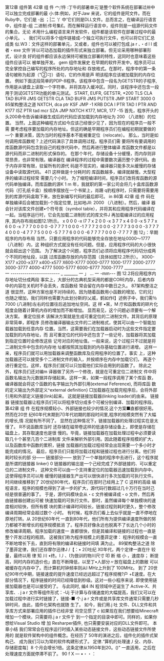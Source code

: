 第12章
组件第 42章 组 件
宀;!件 :丁牛的部暑单元’是整个软件系统在部署过卅中可以独立完成部署的最 
小:体:例如，对于Jaw 来说，它的组件是阿文件。而在Ruby中，它们是 -出 ；|二 丫 中’它们则是DLL文件。总而言之，在编译运行语言中，组件是-组 
二进制:件号集£。而在解释运行语言中，组件则是一组源代码文件的集合。无论 
术用什么编程语言来开发软件，组件都是该软件在部署过程中的最小单元。
、 我们可以将多个组件链接成-个独立可执行文件，也可以将它们汇总成类 
似.W3：文件这样的部署单元，又或者，组件也可以被打包成.ja r 、・d l l 或者・exe 文件’并以可动态加载的插件形式来独立部署。但无论采用哪种部署形式，设计良 
好的组件都应该永远保持可被独立部署的特性，这同时也意味着这些组件应该可以 
被单独开发。
gem
组件发展史
在早期的软件开发中，程序员可以完全掌控自己编写的程序所处的内存地址和 
存放格式。在那时，程序中的第一条语句被称为起源（"②刁）语句，它的作用是声 
明该程序应该被加载到的内存位置。
例如下面这段简单的PDP-8程序。该程序中包含一段名为GETSTR的子程序, 
作用是从键盘上读取一个字符串，并将其存入缓冲区。同时，该程序中还包含一段 
用于测试GETSTR功能的单元测试。
START,
EUFR,
GETSTR,
*200
TLS
CLA
TAD BUFR
JMS GETSTR
CLA
TAD BUFR
JMS PUTSTR
JMP START
3000
0
85架构整洁之道
NXTCH,
dca ptr KSF
JMP -1
KRB
DCA I PTR 
TAD I PTR 
AND K177
ISZ PTR 
tad mcr SZA
JMP NXTCH
K177,
MCR,
177
-15
首先，程序开头的头200命令告诉编译器生成后的代码应该加载到内存地址为 
200 （八进制）的位置。
当然，上面这种编程方式如今应该己经很少见了，因为现在的程序员一般不需 
要考虑程序要加载的内存地址。但这的确是早期程序员们在编程初期就要做的—个 
重要决策，因为当时的程序基本不能被重定位（relocate）。 那么，当时是如何调用库函数呢？上述代码演示了具体调用过程。程序员们需 
要将所有要调用的库函数源代码包含到自己的程序代码中，然后再进行整体编译 
库函数文件都是以源代码而非二进制的形式保存的。
在那个年代，存储设备十分缓慢，而内存则非常昂贵，也非常有限。编译器在 
编译程序的过程中需要数次遍历整个源代码。由于内存非常有限，驻留所有的源代 
码是不现实的，编译器只能多次从缓慢的存储设备中读取源代码。
4(1
这样做是十分耗时的 库函数越多，编译就越慢。大型程序的编译过程经常
需要几个小时。
为了缩短编译时间，程序员们改将库函数的源代码单独编译。而库函数的源K
1 m 年，我就职的第一家公司会将几十盒库函数源代码（打孔纸卡盒）按顺序摆放在一个书架上，肖跚 q豹程序时，只需要将需要用到的库源代码盒取下来，放在新编写代码的最后即可。
in
86第 42章 组 件
码在单独编译后会被加载到-个指定位曽, 比如地Jll: 2000 （八进制）。然后，编译 器会针对该库文件创建•个符号丧（symbol table），并将其和应用程序代码编译在 一起。当程序运行时，它会先加载二进制形式的库文件J 再加载编译过的应用程序,
其内存布局如图12.1所示。
x 0 0 0 -x l7 7 x 2 0 0 -x 3 7 7 x 4 0 0 -x 5 7 7 x 6 0 0 -x 7 7 7
0 0 0 0 -0 7 7 7
1 0 0 0 -1 7 7 7
2 0 0 0 -2 7 7 7
3 0 0 0 -3 7 7 7
4 0 0 0 -4 7 7 7
5 0 0 0 -5 7 7 7
6 0 0 0 -6 7 7 7
7 0 0 0 -7 7 7 7
图 12」：早期程序的内存布局
当然，只要应用程序的代码能够完全存放在地址0000〜1777 （八进制）内，这 
种组织方式就没有任何问题。但是，应用程序代码的大小很快就会超出这个范围。 
为了解决这个问题，程序员们必须将应用程序代码切分成两个不同的地址段，以跳 
过库函数存放的内存范围（具体如图12.2所示）。
X000-X177 x200-x377 x400-x577 X600-X777
0000-0777
1000-1777
2000-2777
3000-3777
4000-4777
5000-5777
6000-6777
7000-7777
________________ 一 -------------------------
_ _______ 一 」 … 一 
-mm---
图 12.2将应用程序内存地址切分成两段
事实上，大部分的古典机型采用的都是CORE内存，后者内存中的内容在关机时不会丢失，库函数经 
常会留在内存中数日之久。
87架构整洁之道
很显然，这种方案也是不对持续的。因为随着函数用小函数的增加，它的兄］ 
也随之增加，我们同样也需要为此划分斯的I乂戚，鹤如作I】述例子中，我们需％ 
7000 (八进制)左右的位置往后追加地址空间。这 样 •來，M 庁和函数库的碎片化 
程度会随着计算机内存的增加而不断增加。
显而易见，这个问题必须要有一个解决方案。
重定位技术
该解决方案就是生成可重定位的二进制文件。其背后的原理非常简单，即程序 
员修改编译器输出文件的二进制格式，使其可以由一个智能加载器加载到任意内存 
位置。当然，这需要我们在加载器启动时为这些文件指定要加载到的内存地址，而 
且可重定位的代码中还包含了一些记号，加载器将其加载到指定位置时会修改这些 
记号对应的地址值。一般来说，这个过程只不过就是将二进制文件中包含的内存地 
址都按照其加载到的内存基础位置进行递增。
这样一来，程序员们就可以用加载器来调整函数库及应用程序的位置了。事实 
上，这种加载器还可以接受多个二进制文件的输入，并按顺序在内存中加载它们， 
再逐个进行重定位。这样，程序员们就可以只加载他们实际会用到的函数了。
除此之外，程序员们还对编m 译器做了另外一个修改，就是在可重定位二进制文 件中将函数名输出为元数据并存储起来。这样一来，如果一段程序调用了某个库函 
数，编译器就会将这个函数的名字输出为外部引用(extemal Feference), 而将库函 
数的定义输出为外部定义^external definition} □加载器在加载完程序后，会将外部 引用和外部定义链接(link)起来。
这就是链接加载器(linking loader)的由来。
链接器
链接加载器让程序员们可以将程序切分成多个可被分别编译、加载的程序段。第42章 组 件
在程序规模较小、外部链接也较少的情况.这个方案■直都很好用。然而在20世 
纪60年代末期到7()年代初期的那段时间里,程序的规模突然有了大幅的增长,情 
况就有所不同了。
显然在这种情况下，链接加载器的处理过程实在是太慢了。 R不说函数库当时 
还存储在磁带卷这样的低速存储设备上，即使是存储在磁盘上，其存取速度也是很 
慢的。毕竟，链接加载器在加载处理过程中必须要读取几十个甚至几百个二进制库 
文件来解析外部引用。因此随着程序规模的扩大，以及函数库中函数的累积，链接 
加载器的加载过程经常会出现需要一个多小时才能完成的情况。
最后，程序员们只能将加载过程和链接过程也进行分离。他们将耗时较长的部 
分—— 链接部分—— 放到了一个单独的程序中去进行，这个程序就是所谓的链接器 
linker} 0 链接器的输岀是一个己经完成了外部链接的、可以重定位的二进制文件， 这种文件可以由一个支持重定位的加载器迅速加载到内存中。这使得程序员可以用 
缓慢的链接器生产出可以很快进行多次加载的可执行文件。
时间继续推移到了 20世纪80年代，程序员们在那时己经用上了 C 这样的高级
编程语言，程序的规模也得到了进一步的扩大，源代码行数超过几十万行在当时己 
经是很普遍的事了。
于是，源代码模块会从・c 文件被编译成・o 文件，然后再由链接器创建出可被 快速加载的可执行文件。那时，虽然编译每个单独模块的速度相对较快，但所有模 
块的累计编译时间较长，链接过程则耗时更久，整个修改编译周期经常会超过数个 
小时。
有时候，程序员们看上去似乎就是一直不停地在原地打转。从 20世纪60年代
一直到80年代，他们所有为提供编译速度所做的努力都被不断增长的程序规模抵消 
了。程序员好像永远也脱离不了长达几个小时的修改编译周期。程序加载的速度一 
直都很快，但是其编译和链接的过程也一直是整个开发过程的瓶颈。
这被我们称为程序规模上的墨菲定律：
程序的规模会一直不断地增长下去，直到将有限的编译和链接时间填 
满为止。
89架构整洁之道
除了墨菲定律，我们还存摩尔迅律J /【：• 2()吐纪 X0年代，两个定律一直在什 
较量，最终以用 律 知 川 •终。I丿、I为倣训的物川尺寸 叩 断 缩 小 ，速度存； 
断提高，同时内存的造价也」直在不断降低，以至丁•人部分〃放在磁盘上的数敝 
可以被缓存在内存中了。而计算机时钟频率则从I MHz上升到了 100MHz。 到了 20世纪90年代中期，链接速度的提升速度已经远远超过了程序规槐?户 
+E速度。在大部分情况下，程序链接的时间已经降低到秒级。这对一些小程序来说. 
即使使用链接加载器也是可以接受的了。
与此同时, 编4 IN 程领域中还诞生了 Active-X、共享库、. j a r 文件等组件形式：-Uj 于计算与存储速度的大幅提高，我们又可以在加载过程中进行实时链接了，链接-■
个.j a r 文件或是共享库文件通常只需要几秒钟时间，由此，插件化架构也就随 生了。
如今，我们用.j 吐 文件、DLL文件和共享库方式来部署应用的插件已经非堂 司空见惯了 c 如果现在我们想要给Minecraft增加一个模块，只需要将.j a r 文件亍 到一个指定的目录中即可。同样的，如果你想给Visual Studio 增 加 Resharper插件,
也只需要安装对应的DLL文件即可。
本章小结
我们常常会在程序运行时插入某些动态链接文件，这些动态链接文件所使用的 
就是软件架构中的组件概念。在经历了 50年的演进之后，组件化的插件式架构己、 
成为我们习以为常的软件构建形式了。
定律.“算机的处理速丿殳、内存、存储密度每］8 个月会增长1倍。这条定律从1950年到20。()" 
一直适用，之后在处理速度方面就停滞不前了。
90
f X — •・・：